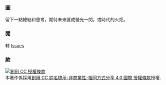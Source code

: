 ### 圖
留下一點總結和思考，期待未來匯成螢光一閃，或時代的火炬。

### 閱

轉 [Issues](https://github.com/LinLshare/blog/issues)

### 款

<a rel="license" href="http://creativecommons.org/licenses/by-nc-sa/4.0/"><img alt="創用 CC 授權條款" style="border-width:0" src="https://i.creativecommons.org/l/by-nc-sa/4.0/88x31.png" /></a><br />本著作係採用<a rel="license" href="http://creativecommons.org/licenses/by-nc-sa/4.0/">創用 CC 姓名標示-非商業性-相同方式分享 4.0 國際 授權條款</a>授權.

